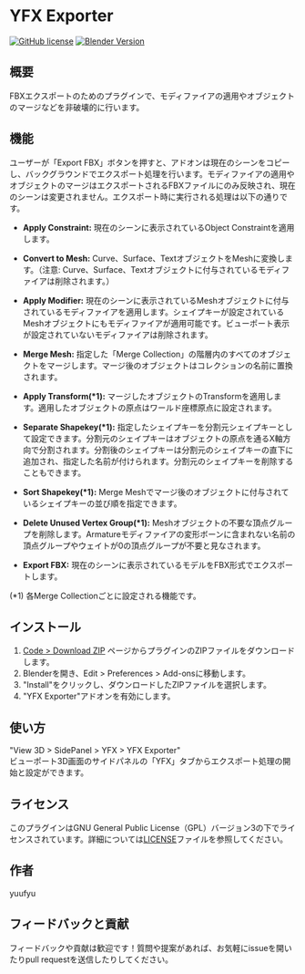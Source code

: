 # YFX Exporter

[![GitHub license](https://img.shields.io/github/license/yuufyu/YFX-Exporter)](https://github.com/yuufyu/YFX-Exporter/blob/main/LICENSE)
[![Blender Version](https://img.shields.io/badge/Blender-4.1.0-blue)](https://www.blender.org/)

## 概要
FBXエクスポートのためのプラグインで、モディファイアの適用やオブジェクトのマージなどを非破壊的に行います。

## 機能
ユーザーが「Export FBX」ボタンを押すと、アドオンは現在のシーンをコピーし、バックグラウンドでエクスポート処理を行います。モディファイアの適用やオブジェクトのマージはエクスポートされるFBXファイルにのみ反映され、現在のシーンは変更されません。エクスポート時に実行される処理は以下の通りです。

- **Apply Constraint:** 現在のシーンに表示されているObject Constraintを適用します。

- **Convert to Mesh:** Curve、Surface、TextオブジェクトをMeshに変換します。（注意: Curve、Surface、Textオブジェクトに付与されているモディファイアは削除されます。）

- **Apply Modifier:** 現在のシーンに表示されているMeshオブジェクトに付与されているモディファイアを適用します。シェイプキーが設定されているMeshオブジェクトにもモディファイアが適用可能です。ビューポート表示が設定されていないモディファイアは削除されます。

- **Merge Mesh:** 指定した「Merge Collection」の階層内のすべてのオブジェクトをマージします。マージ後のオブジェクトはコレクションの名前に置換されます。

- **Apply Transform(\*1):** マージしたオブジェクトのTransformを適用します。適用したオブジェクトの原点はワールド座標原点に設定されます。

- **Separate Shapekey(\*1):** 指定したシェイプキーを分割元シェイプキーとして設定できます。分割元のシェイプキーはオブジェクトの原点を通るX軸方向で分割されます。分割後のシェイプキーは分割元のシェイプキーの直下に追加され、指定した名前が付けられます。分割元のシェイプキーを削除することもできます。

- **Sort Shapekey(\*1):** Merge Meshでマージ後のオブジェクトに付与されているシェイプキーの並び順を指定できます。

- **Delete Unused Vertex Group(\*1):** Meshオブジェクトの不要な頂点グループを削除します。Armatureモディファイアの変形ボーンに含まれない名前の頂点グループやウェイトが0の頂点グループが不要と見なされます。

- **Export FBX:** 現在のシーンに表示されているモデルをFBX形式でエクスポートします。

(*1) 各Merge Collectionごとに設定される機能です。

## インストール
1. [Code > Download ZIP](https://github.com/yuufyu/YFX-Exporter/archive/refs/heads/main.zip) ページからプラグインのZIPファイルをダウンロードします。
2. Blenderを開き、Edit > Preferences > Add-onsに移動します。
3. "Install"をクリックし、ダウンロードしたZIPファイルを選択します。
4. "YFX Exporter"アドオンを有効にします。

## 使い方
"View 3D > SidePanel > YFX > YFX Exporter"  
ビューポート3D画面のサイドパネルの「YFX」タブからエクスポート処理の開始と設定ができます。

## ライセンス
このプラグインはGNU General Public License（GPL）バージョン3の下でライセンスされています。詳細については[LICENSE](https://github.com/yuufyu/YFX-Exporter/blob/main/LICENSE)ファイルを参照してください。

## 作者
yuufyu

## フィードバックと貢献
フィードバックや貢献は歓迎です！質問や提案があれば、お気軽にissueを開いたりpull requestを送信したりしてください。
